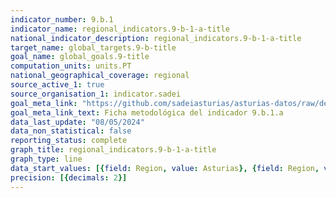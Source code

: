 ```yaml
---
indicator_number: 9.b.1
indicator_name: regional_indicators.9-b-1-a-title
national_indicator_description: regional_indicators.9-b-1-a-title
target_name: global_targets.9-b-title
goal_name: global_goals.9-title
computation_units: units.PT
national_geographical_coverage: regional
source_active_1: true
source_organisation_1: indicator.sadei
goal_meta_link: "https://github.com/sadeiasturias/asturias-datos/raw/develop/descargas/metodologia/9.b.1.a.pdf"
goal_meta_link_text: Ficha metodológica del indicador 9.b.1.a
data_last_update: "08/05/2024"
data_non_statistical: false
reporting_status: complete
graph_title: regional_indicators.9-b-1-a-title
graph_type: line
data_start_values: [{field: Region, value: Asturias}, {field: Region, value: España}]
precision: [{decimals: 2}]
---
```

